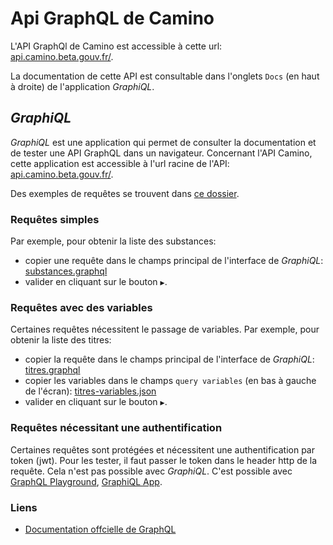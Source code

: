 # Api GraphQL de Camino

L'API GraphQl de Camino est accessible à cette url: [api.camino.beta.gouv.fr/](https://api.camino.beta.gouv.fr/).

La documentation de cette API est consultable dans l'onglets `Docs` (en haut à droite) de l'application _GraphiQL_.

## _GraphiQL_

_GraphiQL_ est une application qui permet de consulter la documentation et de tester une API GraphQL dans un navigateur. Concernant l'API Camino, cette application est accessible à l'url racine de l'API: [api.camino.beta.gouv.fr/](https://api.camino.beta.gouv.fr/).

Des exemples de requêtes se trouvent dans [ce dossier](https://github.com/MTES-MCT/camino-api/blob/master/tests/queries/).

### Requêtes simples

Par exemple, pour obtenir la liste des substances:

- copier une requête dans le champs principal de l'interface de _GraphiQL_: [substances.graphql](https://github.com/MTES-MCT/camino-api/blob/master/tests/queries/substances.graphql)
- valider en cliquant sur le bouton `▶`.

### Requêtes avec des variables

Certaines requêtes nécessitent le passage de variables. Par exemple, pour obtenir la liste des titres:

- copier la requête dans le champs principal de l'interface de _GraphiQL_: [titres.graphql](https://github.com/MTES-MCT/camino-api/blob/master/tests/queries/titres.graphql)
- copier les variables dans le champs `query variables` (en bas à gauche de l'écran): [titres-variables.json](https://github.com/MTES-MCT/camino-api/blob/master/tests/queries/titres-variables.json)
- valider en cliquant sur le bouton `▶`.

### Requêtes nécessitant une authentification

Certaines requêtes sont protégées et nécessitent une authentification par token (jwt). Pour les tester, il faut passer le token dans le header http de la requête. Cela n'est pas possible avec _GraphiQL_. C'est possible avec [GraphQL Playground](https://github.com/prisma/graphql-playground), [GraphiQL App](https://github.com/skevy/graphiql-app).

### Liens

- [Documentation offcielle de GraphQL](https://graphql.org/)
